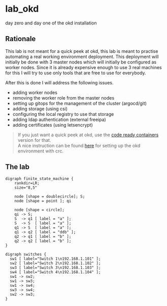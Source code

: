 # lab_okd

day zero and day one of the okd installation

## Rationale

This lab is not meant for a quick peek at okd, this lab is meant to practise automating a real working environment deployment.
This deployment will initially be done with 3 master nodes which will initially be configured as worker nodes.
Since it is already expensive enough to use 3 real machines for this I will try to use only tools that are free to use for everybody.

After this is done I will address the following issues.

- adding worker nodes
- removing the worker role from the master nodes
- setting up gitops for the management of the cluster (argocd/git)
- adding storage (using csi)
- configuring the local registry to use that storage
- adding ldap authentication (external freeipa)
- adding certificates (using letsencrypt)

>If you just want a quick peek at okd, use the [code ready containers](https://www.okd.io/crc/) version for that.  
A nice instruction can be found [here](https://fedoramagazine.org/okd-on-fedora-workstation-with-crc/)
for setting up the okd environment with crc.

## The lab

```graphviz
digraph finite_state_machine {
    rankdir=LR;
    size="8,5"

    node [shape = doublecircle]; S;
    node [shape = point ]; qi

    node [shape = circle];
    qi -> S;
    S  -> q1 [ label = "a" ];
    S  -> S  [ label = "a" ];
    q1 -> S  [ label = "a" ];
    q1 -> q2 [ label = "ddb" ];
    q2 -> q1 [ label = "b" ];
    q2 -> q2 [ label = "b" ];
}
```

```graphviz
digraph switches {
  sw1 [ label="Switch 1\n192.168.1.101" ];
  sw2 [ label="Switch 2\n192.168.1.102" ];
  sw3 [ label="Switch 3\n192.168.1.103" ];
  sw4 [ label="Switch 4\n192.168.1.104" ];
  sw1 -> sw2;
  sw1 -> sw3;
  sw1 -> sw4;
  sw3 -> sw4;
  sw2 -> sw3;
}
```
